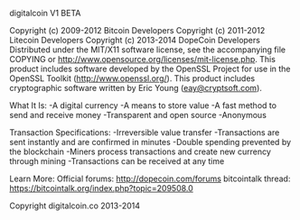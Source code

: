 digitalcoin V1 BETA

Copyright (c) 2009-2012 Bitcoin Developers
Copyright (c) 2011-2012 Litecoin Developers
Copyright (c) 2013-2014 DopeCoin Developers
Distributed under the MIT/X11 software license, see the accompanying
file COPYING or http://www.opensource.org/licenses/mit-license.php.
This product includes software developed by the OpenSSL Project for use in
the OpenSSL Toolkit (http://www.openssl.org/).  This product includes
cryptographic software written by Eric Young (eay@cryptsoft.com).

What It Is:
-A digital currency
-A means to store value
-A fast method to send and receive money
-Transparent and open source
-Anonymous

Transaction Specifications:
-Irreversible value transfer
-Transactions are sent instantly and are confirmed in minutes
-Double spending prevented by the blockchain
-Miners process transactions and create new currency through mining
-Transactions can be received at any time

Learn More:
Official forums: http://dopecoin.com/forums
bitcointalk thread: https://bitcointalk.org/index.php?topic=209508.0

Copyright digitalcoin.co 2013-2014

